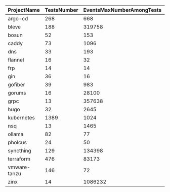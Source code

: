 | ProjectName | TestsNumber | EventsMaxNumberAmongTests | EventsAverageNumberAmongTests | GoCRBlockingBugNumberChannelSelect | GoCRBlockingBugNumberChannelSelectContext | GoCRBlockingBugNumberMutex | GoCRBlockingBugNumberWaitgroup | GoCRBlockingBugNumberConditional | GoCRLingeringBugNumber | GoCRTotalBugNumber | GoLeakBlockingBugNumberChannelSelect | GoLeakBlockingBugNumberChannelSelectContext | GoLeakBlockingBugNumberMutex | GoLeakBlockingBugNumberWaitgroup | GoLeakBlockingBugNumberConditional | GoLeakTotalBugNumber | GoLeakTotalBugNumberWithLingering | GoPieBlockingBugNumberChannelSelect | GoPieBlockingBugNumberChannelSelectContext | GoPieBlockingBugNumberMutex | GoPieBlockingBugNumberWaitgroup | GoPieBlockingBugNumberConditional | GoPieLingeringBugNumber | GoPieTotalBugNumber | GFuzzBlockingBugNumberChannelSelect | GFuzzBlockingBugNumberChannelSelectContext | GFuzzBlockingBugNumberMutex | GFuzzBlockingBugNumberWaitgroup | GFuzzBlockingBugNumberConditional | GFuzzLingeringBugNumber | GFuzzTotalBugNumber |
| --- | --- | --- | --- | --- | --- | --- | --- | --- | --- | --- | --- | --- | --- | --- | --- | --- | --- | --- | --- | --- | --- | --- | --- | --- | --- | --- | --- | --- | --- | --- | --- |
| argo-cd | 268 | 668 | 30.382554 | 3 | 1 | 3 | 2 | 0 | 28 | 37 | 0 | 0 | 0 | 0 | 0 | 0 | 4 | 3 | 1 | 0 | 0 | 0 | 23 | 27 | 2 | 0 | 0 | 0 | 0 | 15 | 17 |
| bleve | 188 | 319758 | 3070.916986 | 4 | 1 | 3 | 1 | 0 | 26 | 35 | 1 | 1 | 0 | 0 | 0 | 2 | 5 | 4 | 0 | 0 | 1 | 0 | 10 | 15 | 3 | 0 | 0 | 0 | 0 | 9 | 12 |
| bosun | 52 | 153 | 15.271111 | 0 | 0 | 0 | 1 | 0 | 2 | 3 | 0 | 0 | 0 | 0 | 0 | 0 | 0 | 0 | 0 | 0 | 0 | 0 | 1 | 1 | 0 | 0 | 0 | 0 | 0 | 1 | 1 |
| caddy | 73 | 1096 | 60.457038 | 0 | 0 | 4 | 0 | 0 | 20 | 24 | 0 | 0 | 0 | 0 | 0 | 0 | 6 | 0 | 0 | 1 | 0 | 0 | 17 | 18 | 0 | 0 | 1 | 0 | 0 | 16 | 17 |
| dns | 33 | 193 | 29.292769 | 0 | 0 | 5 | 2 | 0 | 18 | 25 | 0 | 0 | 0 | 0 | 0 | 0 | 0 | 0 | 0 | 0 | 0 | 0 | 0 | 0 | 0 | 0 | 0 | 0 | 0 | 0 | 0 |
| flannel | 16 | 32 | 5.968750 | 0 | 0 | 0 | 0 | 0 | 0 | 0 | 0 | 0 | 0 | 0 | 0 | 0 | 0 | 0 | 0 | 0 | 0 | 0 | 0 | 0 | 0 | 0 | 0 | 0 | 0 | 0 | 0 |
| frp | 14 | 14 | 2.096774 | 0 | 0 | 0 | 0 | 0 | 0 | 0 | 0 | 0 | 0 | 0 | 0 | 0 | 0 | 0 | 0 | 0 | 0 | 0 | 0 | 0 | 0 | 0 | 0 | 0 | 0 | 0 | 0 |
| gin | 36 | 16 | 4.815081 | 0 | 0 | 0 | 0 | 0 | 2 | 2 | 0 | 0 | 0 | 0 | 0 | 0 | 0 | 0 | 0 | 0 | 0 | 0 | 1 | 1 | 0 | 0 | 0 | 0 | 0 | 1 | 1 |
| gofiber | 39 | 983 | 97.431373 | 1 | 0 | 0 | 0 | 0 | 9 | 10 | 0 | 0 | 0 | 0 | 0 | 0 | 4 | 0 | 0 | 0 | 0 | 0 | 7 | 7 | 0 | 0 | 0 | 0 | 0 | 7 | 7 |
| gorums | 16 | 28100 | 1261.437500 | 0 | 3 | 0 | 0 | 0 | 6 | 9 | 0 | 1 | 0 | 0 | 0 | 1 | 3 | 0 | 1 | 0 | 0 | 0 | 5 | 6 | 0 | 1 | 0 | 0 | 0 | 5 | 6 |
| grpc | 13 | 357638 | 26181.052632 | 1 | 1 | 0 | 0 | 0 | 7 | 9 | 0 | 1 | 0 | 0 | 0 | 1 | 1 | 1 | 0 | 0 | 0 | 0 | 2 | 3 | 1 | 0 | 0 | 0 | 0 | 2 | 3 |
| hugo | 32 | 2645 | 514.454545 | 0 | 0 | 0 | 0 | 0 | 1 | 1 | 0 | 0 | 0 | 0 | 0 | 0 | 1 | 0 | 0 | 0 | 0 | 0 | 0 | 0 | 0 | 0 | 0 | 0 | 0 | 0 | 0 |
| kubernetes | 1389 | 1024 | 39.584112 | 4 | 2 | 0 | 0 | 2 | 6 | 14 | 4 | 2 | 0 | 0 | 2 | 8 | 10 | 4 | 2 | 0 | 0 | 2 | 5 | 13 | 4 | 2 | 0 | 0 | 2 | 4 | 12 |
| nsq | 13 | 1465 | 96.762162 | 6 | 0 | 0 | 3 | 0 | 15 | 24 | 0 | 0 | 0 | 0 | 0 | 0 | 1 | 3 | 0 | 0 | 0 | 0 | 13 | 16 | 0 | 0 | 0 | 0 | 0 | 8 | 8 |
| ollama | 82 | 77 | 5.425134 | 0 | 2 | 0 | 0 | 0 | 2 | 4 | 0 | 2 | 0 | 0 | 0 | 2 | 2 | 0 | 2 | 0 | 0 | 0 | 1 | 3 | 0 | 2 | 0 | 0 | 0 | 1 | 3 |
| pholcus | 24 | 50 | 9.571429 | 0 | 0 | 0 | 0 | 0 | 0 | 0 | 0 | 0 | 0 | 0 | 0 | 0 | 0 | 0 | 0 | 0 | 0 | 0 | 0 | 0 | 0 | 0 | 0 | 0 | 0 | 0 | 0 |
| syncthing | 129 | 134398 | 834.263989 | 8 | 2 | 1 | 0 | 0 | 19 | 30 | 2 | 0 | 0 | 0 | 0 | 2 | 7 | 6 | 0 | 0 | 0 | 0 | 7 | 13 | 6 | 0 | 0 | 0 | 0 | 4 | 10 |
| terraform | 476 | 83173 | 115.309423 | 10 | 1 | 1 | 1 | 0 | 16 | 29 | 1 | 0 | 0 | 0 | 0 | 1 | 2 | 2 | 0 | 0 | 0 | 0 | 8 | 10 | 2 | 0 | 0 | 0 | 0 | 2 | 4 |
| vmware-tanzu | 146 | 72 | 11.950000 | 0 | 0 | 0 | 0 | 0 | 0 | 0 | 0 | 0 | 0 | 0 | 0 | 0 | 0 | 0 | 0 | 0 | 0 | 0 | 0 | 0 | 0 | 0 | 0 | 0 | 0 | 0 | 0 |
| zinx | 14 | 1086232 | 21452.777778 | 0 | 0 | 2 | 0 | 0 | 17 | 19 | 0 | 0 | 0 | 0 | 0 | 0 | 14 | 0 | 0 | 0 | 0 | 0 | 10 | 10 | 0 | 0 | 0 | 0 | 0 | 9 | 9 |
